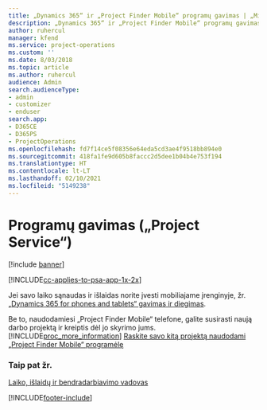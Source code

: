 ```yaml
---
title: „Dynamics 365“ ir „Project Finder Mobile“ programų gavimas | „MicrosoftDocs“
description: „Dynamics 365“ ir „Project Finder Mobile“ programų gavimas
author: ruhercul
manager: kfend
ms.service: project-operations
ms.custom: ''
ms.date: 8/03/2018
ms.topic: article
ms.author: ruhercul
audience: Admin
search.audienceType:
- admin
- customizer
- enduser
search.app:
- D365CE
- D365PS
- ProjectOperations
ms.openlocfilehash: fd7f14ce5f08356e64eda5cd3ae4f9518bb894e0
ms.sourcegitcommit: 418fa1fe9d605b8faccc2d5dee1b04b4e753f194
ms.translationtype: HT
ms.contentlocale: lt-LT
ms.lasthandoff: 02/10/2021
ms.locfileid: "5149238"
---
```

# <a name="get-the-apps-project-service"></a>Programų gavimas („Project Service“)

[!include [banner](../includes/psa-now-project-operations.md)]

[!INCLUDE[cc-applies-to-psa-app-1x-2x](../includes/cc-applies-to-psa-app-1x-2x.md)]

Jei savo laiko sąnaudas ir išlaidas norite įvesti mobiliajame įrenginyje, žr. [„Dynamics 365 for phones and tablets“ gavimas ir diegimas](https://docs.microsoft.com/dynamics365/mobile-app/dynamics-365-phones-tablets-users-guide).  
  
 Be to, naudodamiesi „Project Finder Mobile“ telefone, galite susirasti naują darbo projektą ir kreiptis dėl jo skyrimo jums. [!INCLUDE[proc_more_information](../includes/proc-more-information.md)] [Raskite savo kitą projektą naudodami „Project Finder Mobile“ programėlę](../psa/find-next-project-finder-mobile-app.md) 
  
### <a name="see-also"></a>Taip pat žr.  
 [Laiko, išlaidų ir bendradarbiavimo vadovas](../psa/time-expense-collaboration-guide.md)


[!INCLUDE[footer-include](../includes/footer-banner.md)]